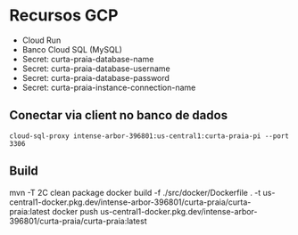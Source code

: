 # Recursos GCP
- Cloud Run
- Banco Cloud SQL (MySQL)
- Secret: curta-praia-database-name
- Secret: curta-praia-database-username
- Secret: curta-praia-database-password
- Secret: curta-praia-instance-connection-name

## Conectar via client no banco de dados
``cloud-sql-proxy intense-arbor-396801:us-central1:curta-praia-pi --port 3306``

## Build
mvn -T 2C clean package
docker build -f ./src/docker/Dockerfile . -t us-central1-docker.pkg.dev/intense-arbor-396801/curta-praia/curta-praia:latest
docker push us-central1-docker.pkg.dev/intense-arbor-396801/curta-praia/curta-praia:latest